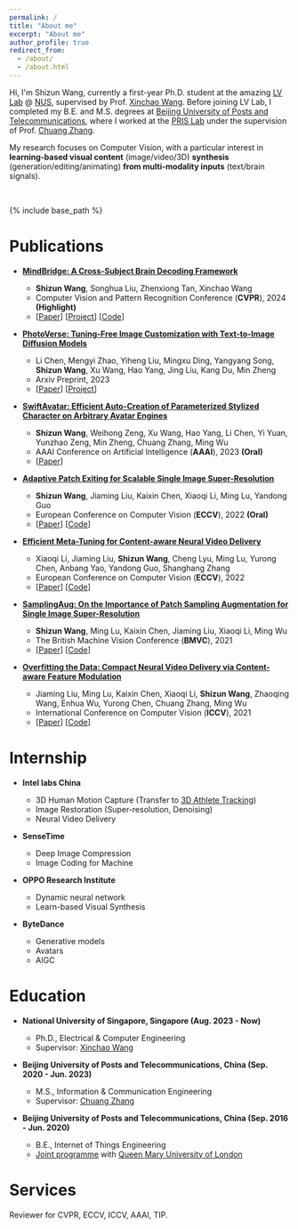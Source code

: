 ```yaml
---
permalink: /
title: "About me"
excerpt: "About me"
author_profile: true
redirect_from: 
  - /about/
  - /about.html
---
```


Hi, I'm Shizun Wang, currently a first-year Ph.D. student at the amazing [LV Lab](http://lv-nus.org/) @ [NUS](https://www.nus.edu.sg/), supervised by Prof. [Xinchao Wang](https://sites.google.com/site/sitexinchaowang/). Before joining LV Lab, I completed my B.E. and M.S. degrees at [Beijing University of Posts and Telecommunications](https://www.bupt.edu.cn/), where I worked at the [PRIS Lab](http://www.pris.net.cn/) under the supervision of Prof. [Chuang Zhang](http://www.pris.net.cn/introduction/teacher/zhangchuang).

My research focuses on Computer Vision, with a particular interest in **learning-based visual content** (image/video/3D) **synthesis** (generation/editing/animating) **from multi-modality inputs** (text/brain signals).



<br/>

{% include base_path %}


Publications
======

* **[MindBridge: A Cross-Subject Brain Decoding Framework](https://arxiv.org/abs/2404.07850)**
	* **Shizun Wang**, Songhua Liu, Zhenxiong Tan, Xinchao Wang
	* Computer Vision and Pattern Recognition Conference (**CVPR**), 2024 **(Highlight)**
 	* \[[Paper](https://arxiv.org/pdf/2404.07850.pdf)\] \[[Project](https://littlepure2333.github.io/MindBridge/)\] \[[Code](https://github.com/littlepure2333/MindBridge)\]

* **[PhotoVerse: Tuning-Free Image Customization with Text-to-Image Diffusion Models](https://arxiv.org/abs/2309.05793)**
	* Li Chen, Mengyi Zhao, Yiheng Liu, Mingxu Ding, Yangyang Song, **Shizun Wang**, Xu Wang, Hao Yang, Jing Liu, Kang Du, Min Zheng
 	* Arxiv Preprint, 2023
 	* \[[Paper](https://arxiv.org/pdf/2309.05793.pdf)\] \[[Project](https://photoverse2d.github.io/)\]

* **[SwiftAvatar: Efficient Auto-Creation of Parameterized Stylized Character on Arbitrary Avatar Engines](https://arxiv.org/abs/2301.08153)**
	* **Shizun Wang**, Weihong Zeng, Xu Wang, Hao Yang, Li Chen, Yi Yuan, Yunzhao Zeng, Min Zheng, Chuang Zhang, Ming Wu
	* AAAI Conference on Artificial Intelligence (**AAAI**), 2023 **(Oral)**
	* \[[Paper](https://arxiv.org/pdf/2301.08153.pdf)\]


* **[Adaptive Patch Exiting for Scalable Single Image Super-Resolution](https://arxiv.org/abs/2203.11589)**
	* **Shizun Wang**, Jiaming Liu, Kaixin Chen, Xiaoqi Li, Ming Lu, Yandong Guo
	* European Conference on Computer Vision (**ECCV**), 2022 **(Oral)**
	* \[[Paper](https://arxiv.org/pdf/2203.11589.pdf)\]  \[[Code](https://github.com/littlepure2333/APE)\]

* **[Efficient Meta-Tuning for Content-aware Neural Video Delivery](https://arxiv.org/abs/2207.09691)**
	* Xiaoqi Li, Jiaming Liu, **Shizun Wang**, Cheng Lyu, Ming Lu, Yurong Chen, Anbang Yao, Yandong Guo, Shanghang Zhang
	* European Conference on Computer Vision (**ECCV**), 2022
	* \[[Paper](https://arxiv.org/pdf/2207.09691.pdf)\]  \[[Code](https://github.com/Neural-video-delivery/EMT-Pytorch-ECCV2022)\]

* **[SamplingAug: On the Importance of Patch Sampling Augmentation for Single Image Super-Resolution](https://arxiv.org/abs/2111.15185)**
	* **Shizun Wang**, Ming Lu, Kaixin Chen, Jiaming Liu, Xiaoqi Li, Ming Wu
	* The British Machine Vision Conference (**BMVC**), 2021
	* \[[Paper](https://arxiv.org/pdf/2111.15185.pdf)\]  \[[Code](https://github.com/littlepure2333/SamplingAug)\]

* **[Overfitting the Data: Compact Neural Video Delivery via Content-aware Feature Modulation](https://arxiv.org/abs/2108.08202)**
	* Jiaming Liu, Ming Lu, Kaixin Chen, Xiaoqi Li, **Shizun Wang**, Zhaoqing Wang, Enhua Wu, Yurong Chen, Chuang Zhang, Ming Wu
	* International Conference on Computer Vision (**ICCV**), 2021
	* \[[Paper](https://openaccess.thecvf.com/content/ICCV2021/papers/Liu_Overfitting_the_Data_Compact_Neural_Video_Delivery_via_Content-Aware_Feature_ICCV_2021_paper.pdf)\]  \[[Code](https://github.com/Neural-video-delivery/CaFM-Pytorch-ICCV2021)\]


Internship
======
* **Intel labs China**
	* 3D Human Motion Capture (Transfer to [3D Athlete Tracking](https://www.intel.cn/content/www/cn/zh/sports/olympic-games/3dat.html))
	* Image Restoration (Super-resolution, Denoising)
	* Neural Video Delivery

* **SenseTime**
	* Deep Image Compression
	* Image Coding for Machine

* **OPPO Research Institute**
	* Dynamic neural network
	* Learn-based Visual Synthesis

* **ByteDance**
	* Generative models
	* Avatars
	* AIGC


Education
======
* **National University of Singapore, Singapore (Aug. 2023 - Now)**
	* Ph.D., Electrical & Computer Engineering    
	* Supervisor: [Xinchao Wang](https://sites.google.com/site/sitexinchaowang/)

* **Beijing University of Posts and Telecommunications, China (Sep. 2020 - Jun. 2023)**
	* M.S., Information & Communication Engineering
	* Supervisor: [Chuang Zhang](http://www.pris.net.cn/introduction/teacher/zhangchuang)
* **Beijing University of Posts and Telecommunications, China (Sep. 2016 - Jun. 2020)**
	* B.E., Internet of Things Engineering
	* [Joint programme](https://www.qmul.ac.uk/global/partnerships/jointprogrammes/bupt/) with [Queen Mary University of London](https://www.qmul.ac.uk/)


Services
======
Reviewer for CVPR, ECCV, ICCV, AAAI, TIP.
